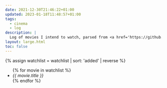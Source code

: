 ```yaml
---
date: 2021-12-30T21:46:22+01:00
updated: 2023-01-18T11:48:57+01:00
tags:
  - cinema
  - log
description: |
  Log of movies I intend to watch, parsed from <a href='https://github.com/xplosionmind/data/blob/main/watchlist.csv' title='watchlist.csv in xplosionmind/data on GitHub'>this source file</a>. Temporary solution until <a href='https://tommi.space/moviewyrm' target='_blank' title='Moviewyrm - tommi.space'>Moviewyrm</a> becomes true.
layout: large.html
toc: false
---
```

{% assign watchlist = watchlist | sort: 'added' | reverse %}
<ul class='three'>{% for movie in watchlist %}<li><cite>{{ movie.title }}</cite></li>{% endfor %}</ul>
